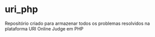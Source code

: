 # uri_php

Repositório criado para armazenar todos os problemas resolvidos na plataforma URI Online Judge em PHP
